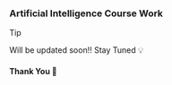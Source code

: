### Artificial Intelligence Course Work
> [!TIP]
> Will be updated soon!! Stay Tuned 💡

#### Thank You 💟